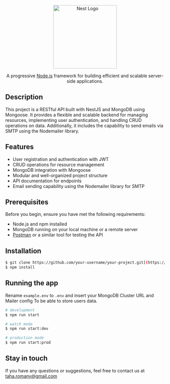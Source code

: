 <p align="center">
  <a href="http://nestjs.com/" target="blank"><img src="https://nestjs.com/img/logo-small.svg" width="200" alt="Nest Logo" /></a>
</p>

[circleci-image]: https://img.shields.io/circleci/build/github/nestjs/nest/master?token=abc123def456
[circleci-url]: https://circleci.com/gh/nestjs/nest

  <p align="center">A progressive <a href="http://nodejs.org" target="_blank">Node.js</a> framework for building efficient and scalable server-side applications.</p>

## Description

This project is a RESTful API built with NestJS and MongoDB using Mongoose. It provides a flexible and scalable backend for managing resources, implementing user authentication, and handling CRUD operations on data. Additionally, it includes the capability to send emails via SMTP using the Nodemailer library.

## Features

- User registration and authentication with JWT
- CRUD operations for resource management
- MongoDB integration with Mongoose
- Modular and well-organized project structure
- API documentation for endpoints
- Email sending capability using the Nodemailer library for SMTP

## Prerequisites

Before you begin, ensure you have met the following requirements:

- Node.js and npm installed
- MongoDB running on your local machine or a remote server
- [Postman](https://www.postman.com/) or a similar tool for testing the API


## Installation

```bash
$ git clone https://github.com/your-username/your-project.git](https://github.com/taharoma/reqre-sample.git
$ npm install
```

## Running the app

Rename ``example.env`` to ``.env`` and insert your MongoDB Cluster URL and Mailer config To be able to store users data.

```bash
# development
$ npm run start

# watch mode
$ npm run start:dev

# production mode
$ npm run start:prod
```



## Stay in touch

If you have any questions or suggestions, feel free to contact us at taha.romany@gmail.com
